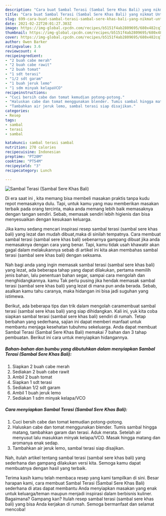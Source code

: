 ```yaml
---
description: "Cara buat Sambal Terasi (Sambal Sere Khas Bali) yang nikmat Untuk Jualan"
title: "Cara buat Sambal Terasi (Sambal Sere Khas Bali) yang nikmat Untuk Jualan"
slug: 699-cara-buat-sambal-terasi-sambal-sere-khas-bali-yang-nikmat-untuk-jualan
date: 2021-02-22T20:01:27.303Z
image: https://img-global.cpcdn.com/recipes/b5151f4ab2809695/680x482cq70/sambal-terasi-sambal-sere-khas-bali-foto-resep-utama.jpg
thumbnail: https://img-global.cpcdn.com/recipes/b5151f4ab2809695/680x482cq70/sambal-terasi-sambal-sere-khas-bali-foto-resep-utama.jpg
cover: https://img-global.cpcdn.com/recipes/b5151f4ab2809695/680x482cq70/sambal-terasi-sambal-sere-khas-bali-foto-resep-utama.jpg
author: Owen Barker
ratingvalue: 3.6
reviewcount: 4
recipeingredient:
- "2 buah cabe merah"
- "2 buah cabe rawit"
- "2 buah tomat"
- "1 sdt terasi"
- "1/2 sdt garam"
- "1 buah jeruk lemo"
- "1 sdm minyak kelapaVCO"
recipeinstructions:
- "Cuci bersih cabe dan tomat kemudian potong-potong."
- "Haluskan cabe dan tomat menggunakan blender. Tumis sambal hingga matang, tambahkan garam dan terasi. Aduk merata. Setelah air menyusut lalu masukkan minyak kelapa/VCO. Masak hingga matang dan aromanya enak sedap."
- "Tambahkan air jeruk lemo, sambal terasi siap disajikan."
categories:
- Resep
tags:
- sambal
- terasi
- sambal

katakunci: sambal terasi sambal 
nutrition: 270 calories
recipecuisine: Indonesian
preptime: "PT20M"
cooktime: "PT54M"
recipeyield: "3"
recipecategory: Lunch

---
```



![Sambal Terasi (Sambal Sere Khas Bali)](https://img-global.cpcdn.com/recipes/b5151f4ab2809695/680x482cq70/sambal-terasi-sambal-sere-khas-bali-foto-resep-utama.jpg)

Di era  saat ini , kita memang bisa membeli masakan praktis tanpa kudu repot memasaknya dulu. Tapi, untuk kamu yang mau memberikan masakan terbaik pada orang tercinta, maka anda memang lebih baik memasaknya dengan tangan sendiri. Sebab, memasak sendiri lebih higienis dan bisa menyesuaikan dengan kesukaan keluarga.

Jika kamu sedang mencari inspirasi resep sambal terasi (sambal sere khas bali) yang lezat dan mudah dibuat,maka di sinilah tempatnya. Cara membuat sambal terasi (sambal sere khas bali)  sebenarnya gampang dibuat jika anda memasaknya dengan cara yang benar. Tapi, kamu tidak usah khawatir akan gagal dalam melakukannya 
sebab di artikel ini kita akan membahas sambal terasi (sambal sere khas bali) dengan seksama.  



Nah bagi anda yang ingin memasak sambal terasi (sambal sere khas bali) yang lezat, ada beberapa tahap yang dapat dilakukan, pertama memilih jenis bahan, lalu penentuan bahan segar, sampai cara mengolah dan menghidangkannya. kamu Tak perlu pusing jika hendak memasak sambal terasi (sambal sere khas bali) yang lezat di mana pun anda berada. Sebab, asalkan kamu  tahu caranya, maka hidangan ini bisa jadi suguhan yang istimewa.

Berikut, ada beberapa tips dan trik dalam mengolah caramembuat sambal terasi (sambal sere khas bali) yang siap dihidangkan. Kali ini, yuk kita coba siapkan sambal terasi (sambal sere khas bali) sendiri di rumah. Tetap berbahan yang sederhana, sajian ini dapat memberi manfaat untuk membantu menjaga kesehatan tubuhmu sekeluarga. Anda dapat membuat Sambal Terasi (Sambal Sere Khas Bali) memakai 7 bahan dan 3 tahap pembuatan. Berikut ini cara untuk menyiapkan hidangannya.

<!--inarticleads1-->

##### Bahan-bahan dan bumbu yang dibutuhkan dalam menyiapkan Sambal Terasi (Sambal Sere Khas Bali):

1. Siapkan 2 buah cabe merah
1. Sediakan 2 buah cabe rawit
1. Ambil 2 buah tomat
1. Siapkan 1 sdt terasi
1. Sediakan 1/2 sdt garam
1. Ambil 1 buah jeruk lemo
1. Sediakan 1 sdm minyak kelapa/VCO




<!--inarticleads2-->

##### Cara menyiapkan Sambal Terasi (Sambal Sere Khas Bali):

1. Cuci bersih cabe dan tomat kemudian potong-potong.
1. Haluskan cabe dan tomat menggunakan blender. Tumis sambal hingga matang, tambahkan garam dan terasi. Aduk merata. Setelah air menyusut lalu masukkan minyak kelapa/VCO. Masak hingga matang dan aromanya enak sedap.
1. Tambahkan air jeruk lemo, sambal terasi siap disajikan.




Nah, itulah artikel tentang  sambal terasi (sambal sere khas bali)  yang sederhana dan gampang dilakukan versi kita. Semoga kamu dapat membuatnya dengan hasil yang terbaik. 

Terima kasih kamu telah membaca resep yang kami tampilkan di sini. Besar harapan kami, cara membuat  Sambal Terasi (Sambal Sere Khas Bali) sederhana di atas dapat membantu Anda menyiapkan masakan yang enak untuk keluarga/teman maupun menjadi inspirasi dalam berbisnis kuliner. Bagaimana? Gampang kan? Itulah resep sambal terasi (sambal sere khas bali) yang bisa Anda kerjakan di rumah. Semoga bermanfaat dan selamat mencoba!

